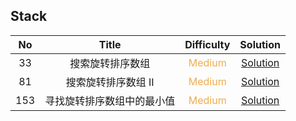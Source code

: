 ## Stack

|  No   |           Title            |            Difficulty             |                            Solution                            |
| :---: | :------------------------: | :-------------------------------: | :------------------------------------------------------------: |
|  33   |      搜索旋转排序数组      | <font color=#F0AD4E>Medium</font> |    [Solution](search_in_rotated_sorted_array/Solution.java)    |
|  81   |    搜索旋转排序数组 II     | <font color=#F0AD4E>Medium</font> |  [Solution](search_in_rotated_sorted_array_II/Solution.java)   |
|  153  | 寻找旋转排序数组中的最小值 | <font color=#F0AD4E>Medium</font> | [Solution](find_minimum_in_rotated_sorted_array/Solution.java) |
